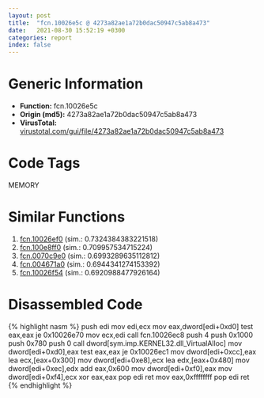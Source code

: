 ```yaml
---
layout: post
title:  "fcn.10026e5c @ 4273a82ae1a72b0dac50947c5ab8a473"
date:   2021-08-30 15:52:19 +0300
categories: report
index: false
---
```


# Generic Information
- **Function:** fcn.10026e5c
- **Origin (md5):** 4273a82ae1a72b0dac50947c5ab8a473
- **VirusTotal:** [virustotal.com/gui/file/4273a82ae1a72b0dac50947c5ab8a473][virustotal_ref]

# Code Tags
<span class="tag" id="MEMORY">MEMORY</span>


# Similar Functions

1. [fcn.10026ef0][similar_1_ref] (sim.: 0.7324384383221518)
2. [fcn.100e8ff0][similar_2_ref] (sim.: 0.709957534715224)
3. [fcn.0070c9e0][similar_3_ref] (sim.: 0.6993289635112812)
4. [fcn.004671a0][similar_4_ref] (sim.: 0.6944341274153392)
5. [fcn.10026f54][similar_5_ref] (sim.: 0.6920988477926164)


# Disassembled Code

{% highlight nasm %}
push edi
mov edi,ecx
mov eax,dword[edi+0xd0]
test eax,eax
je 0x10026e70
mov ecx,edi
call fcn.10026ec8
push 4
push 0x1000
push 0x780
push 0
call dword[sym.imp.KERNEL32.dll_VirtualAlloc]
mov dword[edi+0xd0],eax
test eax,eax
je 0x10026ec1
mov dword[edi+0xcc],eax
lea ecx,[eax+0x300]
mov dword[edi+0xe8],ecx
lea edx,[eax+0x480]
mov dword[edi+0xec],edx
add eax,0x600
mov dword[edi+0xf0],eax
mov dword[edi+0xf4],ecx
xor eax,eax
pop edi
ret 
mov eax,0xffffffff
pop edi
ret 
{% endhighlight %}


[similar_1_ref]: /report/fcn.10026ef0@4273a82ae1a72b0dac50947c5ab8a473
[similar_2_ref]: /report/fcn.100e8ff0@8761fe5e7bef67f1579f600248f8f0cc
[similar_3_ref]: /report/fcn.0070c9e0@a5905e3c253c25bbaf727a1a18fe8ed1
[similar_4_ref]: /report/fcn.004671a0@a9fa810a69d3f4d771518b9f44e2d98d
[similar_5_ref]: /report/fcn.10026f54@4273a82ae1a72b0dac50947c5ab8a473
[virustotal_ref]: https://www.virustotal.com/gui/file/4273a82ae1a72b0dac50947c5ab8a473